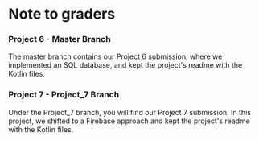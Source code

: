 # Note to graders

### Project 6 - Master Branch

The master branch contains our Project 6 submission, where we implemented an SQL database, and kept the project's readme with the Kotlin files. 

### Project 7 - Project_7 Branch

Under the Project_7 branch, you will find our Project 7 submission. In this project, we shifted to a Firebase approach and kept the project's readme with the Kotlin files.
